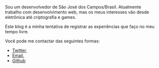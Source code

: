 

Sou um desenvolvedor de São José dos Campos/Brasil. Atualmente trabalho com desenvolvimento web, mas os 
meus interesses vão desde eletrônica até criptografia e games.

Este blog é a minha tentativa de registrar as experiências que faço no meu tempo livre.

Você pode me contactar das seguintes formas:

<ul class="ul-inline">
    <li>
        <a target="_blank" href="{{author.twitter}}">Twitter</a>,
    </li>
    <li>
        <a target="_blank" href="mailto: {{author.email}}"> Email</a>,
    </li>
    <li>
        <a target="_blank" href="{{author.github}}"> Github</a>
    </li>
</ul>